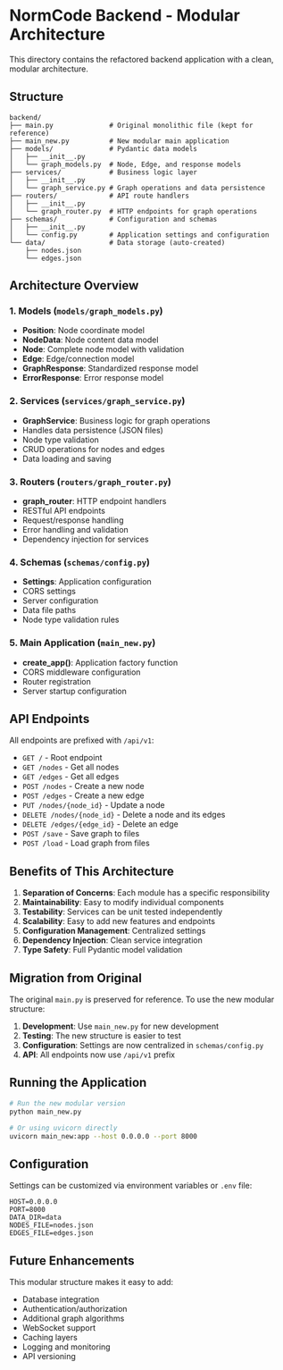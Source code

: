 # NormCode Backend - Modular Architecture

This directory contains the refactored backend application with a clean, modular architecture.

## Structure

```
backend/
├── main.py              # Original monolithic file (kept for reference)
├── main_new.py          # New modular main application
├── models/              # Pydantic data models
│   ├── __init__.py
│   └── graph_models.py  # Node, Edge, and response models
├── services/            # Business logic layer
│   ├── __init__.py
│   └── graph_service.py # Graph operations and data persistence
├── routers/             # API route handlers
│   ├── __init__.py
│   └── graph_router.py  # HTTP endpoints for graph operations
├── schemas/             # Configuration and schemas
│   ├── __init__.py
│   └── config.py        # Application settings and configuration
└── data/                # Data storage (auto-created)
    ├── nodes.json
    └── edges.json
```

## Architecture Overview

### 1. Models (`models/graph_models.py`)
- **Position**: Node coordinate model
- **NodeData**: Node content data model
- **Node**: Complete node model with validation
- **Edge**: Edge/connection model
- **GraphResponse**: Standardized response model
- **ErrorResponse**: Error response model

### 2. Services (`services/graph_service.py`)
- **GraphService**: Business logic for graph operations
- Handles data persistence (JSON files)
- Node type validation
- CRUD operations for nodes and edges
- Data loading and saving

### 3. Routers (`routers/graph_router.py`)
- **graph_router**: HTTP endpoint handlers
- RESTful API endpoints
- Request/response handling
- Error handling and validation
- Dependency injection for services

### 4. Schemas (`schemas/config.py`)
- **Settings**: Application configuration
- CORS settings
- Server configuration
- Data file paths
- Node type validation rules

### 5. Main Application (`main_new.py`)
- **create_app()**: Application factory function
- CORS middleware configuration
- Router registration
- Server startup configuration

## API Endpoints

All endpoints are prefixed with `/api/v1`:

- `GET /` - Root endpoint
- `GET /nodes` - Get all nodes
- `GET /edges` - Get all edges
- `POST /nodes` - Create a new node
- `POST /edges` - Create a new edge
- `PUT /nodes/{node_id}` - Update a node
- `DELETE /nodes/{node_id}` - Delete a node and its edges
- `DELETE /edges/{edge_id}` - Delete an edge
- `POST /save` - Save graph to files
- `POST /load` - Load graph from files

## Benefits of This Architecture

1. **Separation of Concerns**: Each module has a specific responsibility
2. **Maintainability**: Easy to modify individual components
3. **Testability**: Services can be unit tested independently
4. **Scalability**: Easy to add new features and endpoints
5. **Configuration Management**: Centralized settings
6. **Dependency Injection**: Clean service integration
7. **Type Safety**: Full Pydantic model validation

## Migration from Original

The original `main.py` is preserved for reference. To use the new modular structure:

1. **Development**: Use `main_new.py` for new development
2. **Testing**: The new structure is easier to test
3. **Configuration**: Settings are now centralized in `schemas/config.py`
4. **API**: All endpoints now use `/api/v1` prefix

## Running the Application

```bash
# Run the new modular version
python main_new.py

# Or using uvicorn directly
uvicorn main_new:app --host 0.0.0.0 --port 8000
```

## Configuration

Settings can be customized via environment variables or `.env` file:

```env
HOST=0.0.0.0
PORT=8000
DATA_DIR=data
NODES_FILE=nodes.json
EDGES_FILE=edges.json
```

## Future Enhancements

This modular structure makes it easy to add:

- Database integration
- Authentication/authorization
- Additional graph algorithms
- WebSocket support
- Caching layers
- Logging and monitoring
- API versioning 